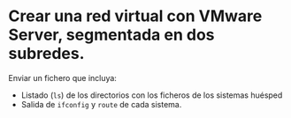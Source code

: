 # Crear una red virtual con VMware Server, segmentada en dos subredes.

Enviar un fichero que incluya:

* Listado (`ls`) de los directorios con los ficheros de los sistemas huésped 
* Salida de `ifconfig` y `route` de cada sistema.

